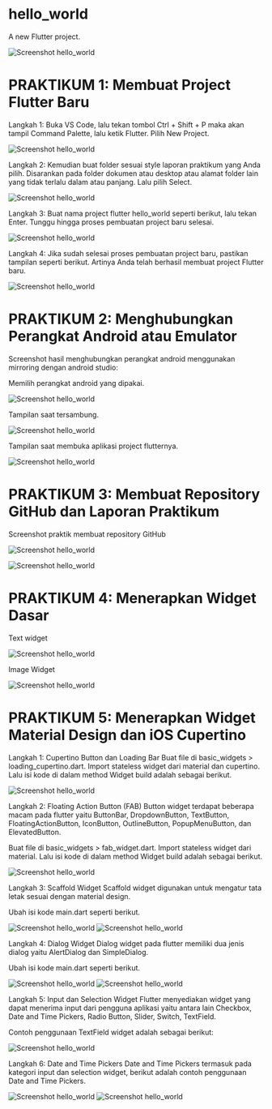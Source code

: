 # hello_world

A new Flutter project.

![Screenshot hello_world](images/01.png)


# PRAKTIKUM 1: Membuat Project Flutter Baru

Langkah 1:
Buka VS Code, lalu tekan tombol Ctrl + Shift + P maka akan tampil Command Palette, lalu ketik Flutter. Pilih New Project.

![Screenshot hello_world](images/prak1_01.png)

Langkah 2:
Kemudian buat folder sesuai style laporan praktikum yang Anda pilih. Disarankan pada folder dokumen atau desktop atau alamat folder lain yang tidak terlalu dalam atau panjang. Lalu pilih Select.

![Screenshot hello_world](images/prak1_02.png)

Langkah 3:
Buat nama project flutter hello_world seperti berikut, lalu tekan Enter. Tunggu hingga proses pembuatan project baru selesai.

![Screenshot hello_world](images/prak1_03.png)

Langkah 4:
Jika sudah selesai proses pembuatan project baru, pastikan tampilan seperti berikut. Artinya Anda telah berhasil membuat project Flutter baru.

![Screenshot hello_world](images/prak1_04.png)

# PRAKTIKUM 2: Menghubungkan Perangkat Android atau Emulator

Screenshot hasil menghubungkan perangkat android menggunakan mirroring dengan android studio:

Memilih perangkat android yang dipakai.

![Screenshot hello_world](images/prak2_01.png)

Tampilan saat tersambung.

![Screenshot hello_world](images/prak2_02.png)

Tampilan saat membuka aplikasi project flutternya.

![Screenshot hello_world](images/prak2_03.png)

# PRAKTIKUM 3: Membuat Repository GitHub dan Laporan Praktikum

Screenshot praktik membuat repository GitHub

![Screenshot hello_world](images/prak3_01.png)

![Screenshot hello_world](images/01.png)

# PRAKTIKUM 4: Menerapkan Widget Dasar

Text widget

![Screenshot hello_world](images/prak4_01.png)

Image Widget

![Screenshot hello_world](images/prak4_02.png)

# PRAKTIKUM 5: Menerapkan Widget Material Design dan iOS Cupertino

Langkah 1: Cupertino Button dan Loading Bar
Buat file di basic_widgets > loading_cupertino.dart. Import stateless widget dari material dan cupertino. Lalu isi kode di dalam method Widget build adalah sebagai berikut.

![Screenshot hello_world](images/prak5_cupertino.png)

Langkah 2: Floating Action Button (FAB)
Button widget terdapat beberapa macam pada flutter yaitu ButtonBar, DropdownButton, TextButton, FloatingActionButton, IconButton, OutlineButton, PopupMenuButton, dan ElevatedButton.

Buat file di basic_widgets > fab_widget.dart. Import stateless widget dari material. Lalu isi kode di dalam method Widget build adalah sebagai berikut.

![Screenshot hello_world](images/prak5_fab_widget.png)

Langkah 3: Scaffold Widget
Scaffold widget digunakan untuk mengatur tata letak sesuai dengan material design.

Ubah isi kode main.dart seperti berikut.

![Screenshot hello_world](images/prak5_scaffold_01.png)
![Screenshot hello_world](images/prak5_scaffold_02.png)


Langkah 4: Dialog Widget
Dialog widget pada flutter memiliki dua jenis dialog yaitu AlertDialog dan SimpleDialog.

Ubah isi kode main.dart seperti berikut.

![Screenshot hello_world](images/prak5_dialog_01.png)
![Screenshot hello_world](images/prak5_dialog_02.png)

Langkah 5: Input dan Selection Widget
Flutter menyediakan widget yang dapat menerima input dari pengguna aplikasi yaitu antara lain Checkbox, Date and Time Pickers, Radio Button, Slider, Switch, TextField.

Contoh penggunaan TextField widget adalah sebagai berikut:

![Screenshot hello_world](images/prak5_input_selection.png)

Langkah 6: Date and Time Pickers
Date and Time Pickers termasuk pada kategori input dan selection widget, berikut adalah contoh penggunaan Date and Time Pickers.

![Screenshot hello_world](images/prak5_datetime_01.png)
![Screenshot hello_world](images/prak5_datetime_02.png)